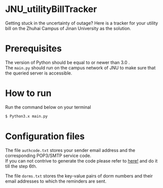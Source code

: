 # JNU_utilityBillTracker
Getting stuck in the uncertainty of outage? Here is a tracker for your utility bill on the Zhuhai Campus of Jinan University as the solution.  
  
# Prerequisites
The version of Python should be equal to or newer than 3.0 .  
The ```main.py``` should run on the campus network of JNU to make sure that the queried server is accessible.
  
# How to run
Run the command below on your terminal  
```bash
$ Python3.x main.py  
```  
# Configuration files  
The file ```authcode.txt``` stores your sender email address and the corresponding POP3/SMTP service code.  
If you can not contrive to generate the code please refer to [here!](https://support.microsoft.com/en-us/office/add-a-qqmail-account-to-outlook-34ef1254-0d07-405a-856f-0409c7c905eb) and do it till the step 6th.  
  
The file ```dorms.txt``` stores the key-value pairs of dorm numbers and their email addresses to which the reminders are sent.  
